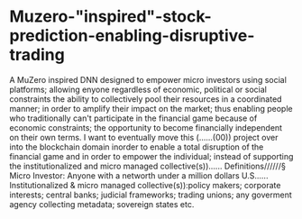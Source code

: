 # Muzero-"inspired"-stock-prediction-enabling-disruptive-trading
A MuZero inspired DNN designed to empower micro investors using social platforms; allowing enyone regardless of economic, political or social constraints the ability to collectively pool their resources in a coordinated manner; in order to amplify their impact on the market; thus enabling people who traditionally can't participate in the financial game because of economic constraints; the opportunity to become financially independent on their own terms.
I want to eventually move this (......(00)) project over into the blockchain domain inorder to enable a total disruption of the financial game and in order to empower the individual; instead of supporting the institutionalized and micro managed collective(s))......
Definitions//////§ 
Micro Investor: Anyone with a networth under a million dollars U.S......
Institutionalized & micro managed collective(s)):policy makers; corporate interests; central banks; judicial frameworks; trading unions; any goverment agency collecting metadata; sovereign states etc. 
